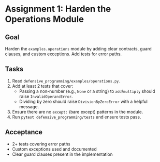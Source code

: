 # Assignment 1: Harden the Operations Module

## Goal
Harden the `examples.operations` module by adding clear contracts, guard clauses, and custom exceptions. Add tests for error paths.

## Tasks
1. Read `defensive_programming/examples/operations.py`.
2. Add at least 2 tests that cover:
   - Passing a non-number (e.g., `None` or a string) to `add`/`multiply` should raise `InvalidOperandError`.
   - Dividing by zero should raise `DivisionByZeroError` with a helpful message.
3. Ensure there are no `except:` (bare except) patterns in the module.
4. Run `pytest defensive_programming/tests` and ensure tests pass.

## Acceptance
- 2+ tests covering error paths
- Custom exceptions used and documented
- Clear guard clauses present in the implementation
